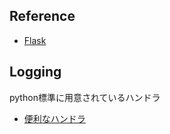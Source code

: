 
## Reference
 - [Flask](https://flask.palletsprojects.com/en/2.0.x/)
 

## Logging

python標準に用意されているハンドラ

- [便利なハンドラ](https://docs.python.org/ja/3/howto/logging.html#useful-handlers)


